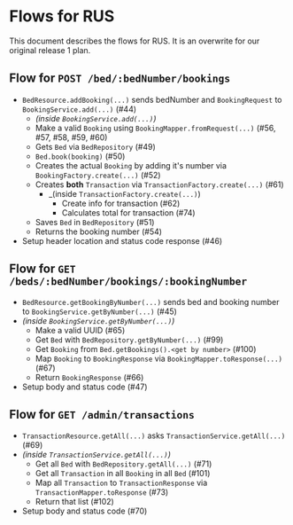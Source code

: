 # Flows for RUS

This document describes the flows for RUS. It is an overwrite for our original release 1 plan.

## Flow for `POST /bed/:bedNumber/bookings`
- `BedResource.addBooking(...)` sends bedNumber and `BookingRequest` to `BookingService.add(...)` (#44)
  - _(inside `BookingService.add(...)`)_
  - Make a valid `Booking` using `BookingMapper.fromRequest(...)` (#56, #57, #58, #59, #60)
  - Gets `Bed` via `BedRepository` (#49)
  - `Bed.book(booking)` (#50)
  - Creates the actual `Booking` by adding it's number via `BookingFactory.create(...)` (#52)
  - Creates **both** `Transaction` via `TransactionFactory.create(...)` (#61)
    - _(inside `TransactionFactory.create(...)`)
      - Create info for transaction (#62)
      - Calculates total for transaction (#74)
  - Saves `Bed` in `BedRepository` (#51)
  - Returns the booking number (#54)
- Setup header location and status code response (#46)

## Flow for `GET /beds/:bedNumber/bookings/:bookingNumber`
- `BedResource.getBookingByNumber(...)` sends bed and booking number to `BookingService.getByNumber(...)` (#45)
- _(inside `BookingService.getByNumber(...)`)_
  - Make a valid UUID (#65)
  - Get `Bed` with `BedRepository.getByNumber(...)` (#99)
  - Get `Booking` from `Bed.getBookings().<get by number>` (#100)
  - Map `Booking` to `BookingResponse` via `BookingMapper.toResponse(...)` (#67)
  - Return `BookingResponse` (#66)
- Setup body and status code (#47)

## Flow for `GET /admin/transactions`
- `TransactionResource.getAll(...)` asks `TransactionService.getAll(...)` (#69)
- _(inside `TransactionService.getAll(...)`)_
  - Get all `Bed` with `BedRepository.getAll(...)` (#71)
  - Get all `Transaction` in all `Booking` in all `Bed` (#101)
  - Map all `Transaction` to `TransactionResponse` via `TransactionMapper.toResponse` (#73)
  - Return that list (#102)
- Setup body and status code (#70)
